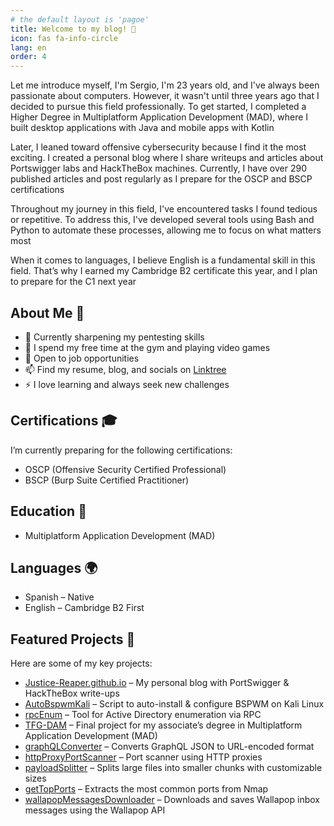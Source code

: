 ```yaml
---
# the default layout is 'pagoe'
title: Welcome to my blog! 👋
icon: fas fa-info-circle
lang: en
order: 4
---
```


Let me introduce myself, I'm Sergio, I'm 23 years old, and I've always been passionate about computers. However, it wasn't until three years ago that I decided to pursue this field professionally. To get started, I completed a Higher Degree in Multiplatform Application Development (MAD), where I built desktop applications with Java and mobile apps with Kotlin

Later, I leaned toward offensive cybersecurity because I find it the most exciting. I created a personal blog where I share writeups and articles about Portswigger labs and HackTheBox machines. Currently, I have over 290 published articles and post regularly as I prepare for the OSCP and BSCP certifications

Throughout my journey in this field, I've encountered tasks I found tedious or repetitive. To address this, I've developed several tools using Bash and Python to automate these processes, allowing me to focus on what matters most

When it comes to languages, I believe English is a fundamental skill in this field. That’s why I earned my Cambridge B2 certificate this year, and I plan to prepare for the C1 next year

## About Me 🚀

- 🔭 Currently sharpening my pentesting skills
- 💪 I spend my free time at the gym and playing video games
- 💼 Open to job opportunities
- 📫 Find my resume, blog, and socials on [Linktree](https://linktr.ee/Justice_Reaper)
- ⚡ I love learning and always seek new challenges

## Certifications 🎓

I’m currently preparing for the following certifications:

- OSCP (Offensive Security Certified Professional)
- BSCP (Burp Suite Certified Practitioner)

## Education 📜

- Multiplatform Application Development (MAD)

## Languages 🌍

- Spanish – Native
- English – Cambridge B2 First

## Featured Projects 🌟

Here are some of my key projects:

- [Justice-Reaper.github.io](https://github.com/Justice-Reaper/Justice-Reaper.github.io) – My personal blog with PortSwigger & HackTheBox write-ups
- [AutoBspwmKali](https://github.com/Justice-Reaper/AutoBspwmKali.git) – Script to auto-install & configure BSPWM on Kali Linux
- [rpcEnum](https://github.com/Justice-Reaper/rpcEnum.git) – Tool for Active Directory enumeration via RPC
- [TFG-DAM](https://github.com/Justice-Reaper/TFG-DAM.git) – Final project for my associate’s degree in Multiplatform Application Development (MAD)
- [graphQLConverter](https://github.com/Justice-Reaper/graphQLConverter.git) – Converts GraphQL JSON to URL-encoded format
- [httpProxyPortScanner](https://github.com/Justice-Reaper/httpProxyPortScanner.git) – Port scanner using HTTP proxies
- [payloadSplitter](https://github.com/Justice-Reaper/PayloadSplitter.git) – Splits large files into smaller chunks with customizable sizes
- [getTopPorts](https://github.com/Justice-Reaper/getTopPorts.git) – Extracts the most common ports from Nmap
- [wallapopMessagesDownloader](https://github.com/Justice-Reaper/wallapopMessagesDownloader.git) – Downloads and saves Wallapop inbox messages using the Wallapop API
